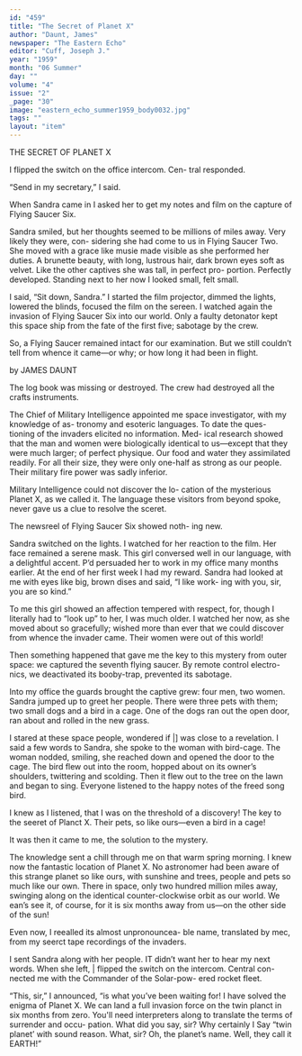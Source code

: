 ```yaml
---
id: "459"
title: "The Secret of Planet X"
author: "Daunt, James"
newspaper: "The Eastern Echo"
editor: "Cuff, Joseph J."
year: "1959"
month: "06 Summer"
day: ""
volume: "4"
issue: "2"
_page: "30"
image: "eastern_echo_summer1959_body0032.jpg"
tags: ""
layout: "item"
---
```

THE SECRET OF PLANET X

I flipped the switch on the office intercom. Cen-
tral responded.

“Send in my secretary,” I said.

When Sandra came in I asked her to get my
notes and film on the capture of Flying Saucer Six.

Sandra smiled, but her thoughts seemed to be
millions of miles away. Very likely they were, con-
sidering she had come to us in Flying Saucer Two.
She moved with a grace like musie made visible as
she performed her duties. A brunette beauty, with
long, lustrous hair, dark brown eyes soft as velvet.
Like the other captives she was tall, in perfect pro-
portion. Perfectly developed. Standing next to her
now I looked small, felt small.

I said, “Sit down, Sandra.” I started the film
projector, dimmed the lights, lowered the blinds,
focused the film on the sereen. I watched again the
invasion of Flying Saucer Six into our world. Only
a faulty detonator kept this space ship from the fate
of the first five; sabotage by the crew.

So, a Flying Saucer remained intact for our
examination. But we still couldn’t tell from whence
it came—or why; or how long it had been in flight.

by JAMES DAUNT

The log book was missing or destroyed. The crew
had destroyed all the crafts instruments.

The Chief of Military Intelligence appointed
me space investigator, with my knowledge of as-
tronomy and esoteric languages. To date the ques-
tioning of the invaders elicited no information. Med-
ical research showed that the man and women were
biologically identical to us—except that they were
much larger; of perfect physique. Our food and
water they assimilated readily. For all their size,
they were only one-half as strong as our people.
Their military fire power was sadly inferior.

Military Intelligence could not discover the lo-
cation of the mysterious Planet X, as we called it.
The language these visitors from beyond spoke,
never gave us a clue to resolve the sceret.

The newsreel of Flying Saucer Six showed noth-
ing new.

Sandra switched on the lights. I watched for
her reaction to the film. Her face remained a serene
mask. This girl conversed well in our language, with
a delightful accent. P’d persuaded her to work in my
office many months earlier. At the end of her first
week I had my reward. Sandra had looked at me
with eyes like big, brown dises and said, “I like work-
ing with you, sir, you are so kind.”

To me this girl showed an affection tempered
with respect, for, though I literally had to “look up”
to her, I was much older. I watched her now, as she
moved about so gracefully; wished more than ever
that we could discover from whence the invader
came. Their women were out of this world!

Then something happened that gave me the key
to this mystery from outer space: we captured the
seventh flying saucer. By remote control electro-
nics, we deactivated its booby-trap, prevented its
sabotage.

Into my office the guards brought the captive
grew: four men, two women. Sandra jumped up to
greet her people. There were three pets with them;
two small dogs and a bird in a cage. One of the dogs
ran out the open door, ran about and rolled in the
new grass.

I stared at these space people, wondered if |]
was close to a revelation. I said a few words to
Sandra, she spoke to the woman with bird-cage. The
woman nodded, smiling, she reached down and
opened the door to the cage. The bird flew out into
the room, hopped about on its owner’s shoulders,
twittering and scolding. Then it flew out to the tree
on the lawn and began to sing. Everyone listened to
the happy notes of the freed song bird.

I knew as I listened, that I was on the threshold
of a discovery! The key to the seeret of Planct X.
Their pets, so like ours—even a bird in a cage!

It was then it came to me, the solution to the
mystery.

The knowledge sent a chill through me on that
warm spring morning. I knew now the fantastic
location of Planet X. No astronomer had been aware
of this strange planet so like ours, with sunshine
and trees, people and pets so much like our own.
There in space, only two hundred million miles away,
swinging along on the identical counter-clockwise
orbit as our world. We ean’s see it, of course, for
it is six months away from us—on the other side of
the sun!

Even now, I reealled its almost unpronouncea-
ble name, translated by mec, from my seerct tape
recordings of the invaders.

I sent Sandra along with her people. IT didn’t
want her to hear my next words. When she left, |
flipped the switch on the intercom. Central con-
nected me with the Commander of the Solar-pow-
ered rocket fleet.

“This, sir,” I announced, “is what you’ve been
waiting for! I have solved the enigma of Planet X.
We can land a full invasion force on the twin planct
in six months from zero. You'll need interpreters
along to translate the terms of surrender and occu-
pation. What did you say, sir? Why certainly I
Say “twin planet’ with sound reason. What, sir?
Oh, the planet’s name. Well, they call it EARTH!”
